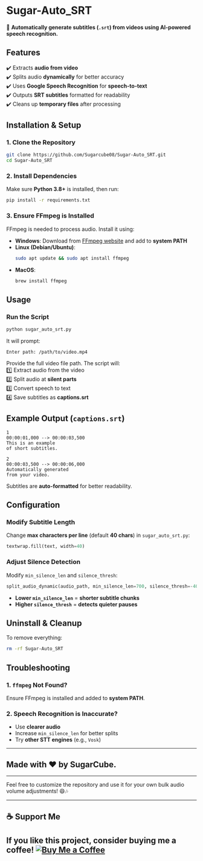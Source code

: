 # **Sugar-Auto_SRT**  
🚀 **Automatically generate subtitles (`.srt`) from videos using AI-powered speech recognition.**  

## **Features**  
✔️ Extracts **audio from video**  
✔️ Splits audio **dynamically** for better accuracy  
✔️ Uses **Google Speech Recognition** for **speech-to-text**  
✔️ Outputs **SRT subtitles** formatted for readability  
✔️ Cleans up **temporary files** after processing  

## **Installation & Setup**  
### **1. Clone the Repository**  
```bash
git clone https://github.com/Sugarcube08/Sugar-Auto_SRT.git
cd Sugar-Auto_SRT
```
### **2. Install Dependencies**  
Make sure **Python 3.8+** is installed, then run:  
```bash
pip install -r requirements.txt
```
### **3. Ensure FFmpeg is Installed**  
FFmpeg is needed to process audio. Install it using:  
- **Windows**: Download from [FFmpeg website](https://ffmpeg.org/download.html) and add to **system PATH**  
- **Linux (Debian/Ubuntu)**:  
  ```bash
  sudo apt update && sudo apt install ffmpeg
  ```
- **MacOS**:  
  ```bash
  brew install ffmpeg
  ```

## **Usage**  
### **Run the Script**  
```bash
python sugar_auto_srt.py
```
It will prompt:  
```
Enter path: /path/to/video.mp4
```
Provide the full video file path. The script will:  
1️⃣ Extract audio from the video  
2️⃣ Split audio at **silent parts**  
3️⃣ Convert speech to text  
4️⃣ Save subtitles as **captions.srt**  

## **Example Output (`captions.srt`)**
```
1
00:00:01,000 --> 00:00:03,500
This is an example  
of short subtitles.

2
00:00:03,500 --> 00:00:06,000
Automatically generated  
from your video.
```
Subtitles are **auto-formatted** for better readability.  

## **Configuration**  
### **Modify Subtitle Length**  
Change **max characters per line** (default **40 chars**) in `sugar_auto_srt.py`:  
```python
textwrap.fill(text, width=40)
```
### **Adjust Silence Detection**  
Modify `min_silence_len` and `silence_thresh`:  
```python
split_audio_dynamic(audio_path, min_silence_len=700, silence_thresh=-40)
```
- **Lower `min_silence_len`** = **shorter subtitle chunks**  
- **Higher `silence_thresh`** = **detects quieter pauses**  

## **Uninstall & Cleanup**  
To remove everything:  
```bash
rm -rf Sugar-Auto_SRT
```

## **Troubleshooting**  
### **1. `ffmpeg` Not Found?**  
Ensure FFmpeg is installed and added to **system PATH**.  
### **2. Speech Recognition is Inaccurate?**  
- Use **clearer audio**  
- Increase `min_silence_len` for better splits  
- Try **other STT engines** (e.g., `Vosk`)  



---

## Made with ❤️ by SugarCube.
---
Feel free to customize the repository and use it for your own bulk audio volume adjustments! 😄🎶

---
## ☕ Support Me
If you like this project, consider buying me a coffee!
[![Buy Me a Coffee](https://img.shields.io/badge/Buy%20Me%20a%20Coffee-Support%20Me-orange?style=flat-square&logo=buy-me-a-coffee)](https://www.buymeacoffee.com/sugarcube08)
---
